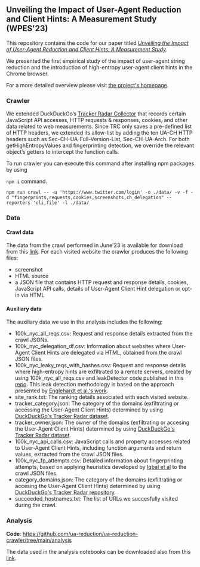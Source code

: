 ## Unveiling the Impact of User-Agent Reduction and Client Hints: A Measurement Study (WPES'23)

This repository contains the code for our paper titled [_Unveiling the Impact of User-Agent Reduction and Client Hints: A Measurement Study_](https://homes.esat.kuleuven.be/~asenol/ua-reduction/user_agent_reduction_wpes_23.pdf).

We presented the first empirical study of the impact of user-agent string reduction and the introduction of high-entropy user-agent client hints in the Chrome browser.

For a more detailed overview please visit [the project's homepage](https://homes.esat.kuleuven.be/~asenol/ua-reduction).

### Crawler
We extended DuckDuckGo’s [Tracker Radar Collector](https://github.com/duckduckgo/tracker-radar-collector) that records certain
JavaScript API accesses, HTTP requests & responses, cookies, and other data related to web measurements. Since TRC only saves a pre-defined list of HTTP headers, we extended its allow-list by adding the ten UA-CH HTTP headers such as Sec-CH-UA-Full-Version-List, Sec-CH-UA-Arch. For both getHighEntropyValues and fingerprinting detection, we override
the relevant object’s getters to intercept the function calls.

To run crawler you can execute this command after installing npm packages by using 

```npm i``` command.

```npm run crawl -- -u 'https://www.twitter.com/login' -o ./data/ -v -f -d "fingerprints,requests,cookies,screenshots,ch_delegation" --reporters 'cli,file' -l ./data/```

### Data
#### Crawl data
The data from the crawl performed in June'23 is available for download from this [link](xxxxx). For each visited website the crawler produces the following files:
-  screenshot
-  HTML source
-  a JSON file that contains HTTP request and response details, cookies, JavaScript API calls, details of User-Agent Client Hint delegation or opt-in via HTML

#### Auxiliary data
The auxiliary data we use in the analysis includes the following:

- 100k_nyc_all_reqs.csv: Request and response details extracted from the crawl JSONs.
- 100k_nyc_delegation_df.csv: Information about websites where User-Agent Client Hints are delegated via HTML, obtained from the crawl JSON files.
- 100k_nyc_leaky_reqs_with_hashes.csv: Request and response details where high-entropy hints are exfiltrated to a remote servers, created by using 100k_nyc_all_reqs.csv and leakDetector code published in this [repo](https://github.com/leaky-forms/leaky-forms/tree/main/leak-detector). This leak detection methodology is based on the approach presented by [Englehardt et al.'s work](https://petsymposium.org/2018/files/papers/issue1/paper42-2018-1-source.pdf).
- site_rank.txt: The ranking details associated with each visited website.
- tracker_category.json: The category of the domains (exfiltrating or accessing the User-Agent Client Hints) determined by using [DuckDuckGo's Tracker Radar dataset](https://github.com/duckduckgo/tracker-radar/).
- tracker_owner.json: The owner of the domains (exfiltrating or accesing the User-Agent Client Hints) determined by using [DuckDuckGo's Tracker Radar dataset](https://github.com/duckduckgo/tracker-radar/).
- 100k_nyc_api_calls.csv: JavaScript calls and property accesses related to User-Agent Client Hints, including function arguments and return values, extracted from the crawl JSON files.
- 100k_nyc_fp_attempts.csv: Detailed information about fingerprinting attempts, based on applying heuristics developed by [Iqbal et al](https://arxiv.org/pdf/2008.04480.pdf) to the crawl JSON files.
- category_domains.json: The category of the domains (exfiltrating or accesing the User-Agent Client Hints) determined by using [DuckDuckGo's Tracker Radar repository](https://github.com/duckduckgo/tracker-radar/).
- succeeded_hostnames.txt: The list of URLs we succesfully visited during the crawl.


### Analysis
**Code**: https://github.com/ua-reduction/ua-reduction-crawler/tree/main/analysis

The data used in the analysis notebooks can be downloaded also from this [link](xxxxx).
